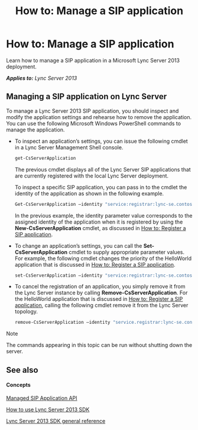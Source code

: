 ﻿---
title: 'How to: Manage a SIP application'
TOCTitle: 'How to: Manage a SIP application'
ms:assetid: f82cabc4-119d-4d54-a87c-798be642c305
ms:mtpsurl: https://msdn.microsoft.com/en-us/library/Dn439087(v=office.15)
ms:contentKeyID: 57096670
ms.date: 07/24/2014
mtps_version: v=office.15
dev_langs:
- powershell
---

# How to: Manage a SIP application

Learn how to manage a SIP application in a Microsoft Lync Server 2013 deployment.


_**Applies to:** Lync Server 2013_

## Managing a SIP application on Lync Server

To manage a Lync Server 2013 SIP application, you should inspect and modify the application settings and rehearse how to remove the application. You can use the following Microsoft Windows PowerShell commands to manage the application.

  - To inspect an application’s settings, you can issue the following cmdlet in a Lync Server Management Shell console.
    
    ``` powershell
    get-CsServerApplication
    ```
    
    The previous cmdlet displays all of the Lync Server SIP applications that are currently registered with the local Lync Server deployment.
    
    To inspect a specific SIP application, you can pass in to the cmdlet the identity of the application as shown in the following example.
    
    ``` powershell
    Get-CsServerApplication –identity "service:registrar:lync-se.contoso.com/HelloWorld"
    ```
    
    In the previous example, the identity parameter value corresponds to the assigned identity of the application when it is registered by using the **New-CsServerApplication** cmdlet, as discussed in [How to: Register a SIP application](how-to-register-a-sip-application.md).

  - To change an application’s settings, you can call the **Set-CsServerApplication** cmdlet to supply appropriate parameter values. For example, the following cmdlet changes the priority of the HelloWorld application that is discussed in [How to: Register a SIP application](how-to-register-a-sip-application.md).
    
    ``` powershell
    set-CsServerApplication –identity "service:registrar:lync-se.contoso.com/HelloWorld" –priority 7
    ```

  - To cancel the registration of an application, you simply remove it from the Lync Server instance by calling **Remove-CsServerApplication**. For the HelloWorld application that is discussed in [How to: Register a SIP application](how-to-register-a-sip-application.md), calling the following cmdlet remove it from the Lync Server topology.
    
    ``` powershell
    remove-CsServerApplication –identity "service.registrar:lync-se.contoso.com/HelloWorld"
    ```


> [!NOTE]
> <P>The commands appearing in this topic can be run without shutting down the server.</P>



## See also

#### Concepts

[Managed SIP Application API](managed-sip-application-api.md)

[How to use Lync Server 2013 SDK](how-to-use-lync-server-2013-sdk.md)

[Lync Server 2013 SDK general reference](lync-server-2013-sdk-general-reference.md)

